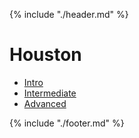 {% include "./header.md" %}

# Houston

  * [Intro](intro.md)
  * [Intermediate](intermediate.md)
  * [Advanced](advanced.md)

{% include "./footer.md" %}
